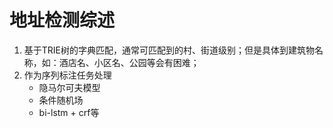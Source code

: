 地址检测综述
====
1. 基于TRIE树的字典匹配，通常可匹配到的村、街道级别；但是具体到建筑物名称，如：酒店名、小区名、公园等会有困难；
2. 作为序列标注任务处理
   - 隐马尔可夫模型
   - 条件随机场
   - bi-lstm + crf等

